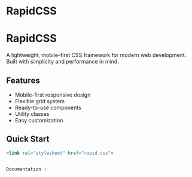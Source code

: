 # RapidCSS

# RapidCSS

A lightweight, mobile-first CSS framework for modern web development. Built with simplicity and performance in mind.

## Features
- Mobile-first responsive design
- Flexible grid system
- Ready-to-use components
- Utility classes
- Easy customization

## Quick Start
```html
<link rel="stylesheet" href="rapid.css">


Documentation : 
